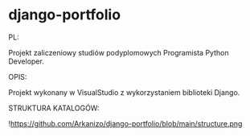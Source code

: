# django-portfolio

PL:

Projekt zaliczeniowy studiów podyplomowych Programista Python Developer.

OPIS:

Projekt wykonany w VisualStudio z wykorzystaniem biblioteki Django.

STRUKTURA KATALOGÓW:

!https://github.com/Arkanizo/django-portfolio/blob/main/structure.png
